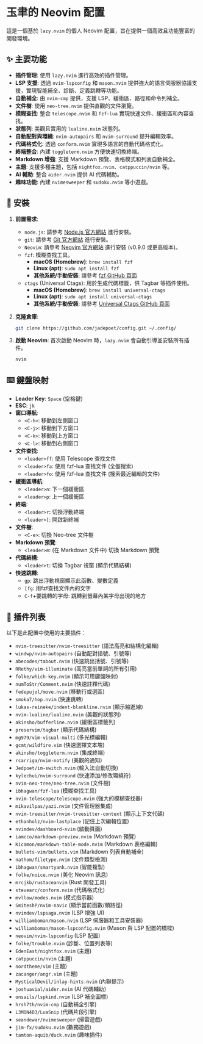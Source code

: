 # 玉聿的 Neovim 配置

這是一個基於 `lazy.nvim` 的個人 Neovim 配置，旨在提供一個高效且功能豐富的開發環境。

## ✨ 主要功能

*   **插件管理**: 使用 `lazy.nvim` 進行高效的插件管理。
*   **LSP 支援**: 透過 `nvim-lspconfig` 和 `mason.nvim` 提供強大的語言伺服器協議支援，實現智能補全、診斷、定義跳轉等功能。
*   **自動補全**: 由 `nvim-cmp` 提供，支援 LSP、緩衝區、路徑和命令列補全。
*   **文件樹**: 使用 `neo-tree.nvim` 提供直觀的文件瀏覽。
*   **模糊查找**: 整合 `telescope.nvim` 和 `fzf-lua` 實現快速文件、緩衝區和內容查找。
*   **狀態列**: 美觀且實用的 `lualine.nvim` 狀態列。
*   **自動配對與環繞**: `nvim-autopairs` 和 `nvim-surround` 提升編輯效率。
*   **代碼格式化**: 透過 `conform.nvim` 實現多語言的自動代碼格式化。
*   **終端整合**: 內建 `toggleterm.nvim` 方便快速切換終端。
*   **Markdown 增強**: 支援 Markdown 預覽、表格模式和列表自動補全。
*   **主題**: 支援多種主題，包括 `nightfox.nvim`、`catppuccin/nvim` 等。
*   **AI 輔助**: 整合 `aider.nvim` 提供 AI 代碼輔助。
*   **趣味功能**: 內建 `nvimesweeper` 和 `sudoku.nvim` 等小遊戲。

## 🚀 安裝

1.  **前置需求**:
    *   `node.js`: 請參考 [Node.js 官方網站](https://nodejs.org/) 進行安裝。
    *   `git`: 請參考 [Git 官方網站](https://git-scm.com/book/zh-tw/v2/%E9%96%8B%E5%A7%8B-Git-%E5%5B%E5%AE%89%E8%A3%9D-Git%5D) 進行安裝。
    *   `Neovim`: 請參考 [Neovim 官方網站](https://neovim.io/doc/user/install.html) 進行安裝 (v0.9.0 或更高版本)。
    *   `fzf`: 模糊查找工具。
        *   **macOS (Homebrew)**: `brew install fzf`
        *   **Linux (apt)**: `sudo apt install fzf`
        *   **其他系統/手動安裝**: 請參考 [fzf GitHub 頁面](https://github.com/junegunn/fzf#installation)
    *   `ctags` (Universal Ctags): 用於生成代碼標籤，供 Tagbar 等插件使用。
        *   **macOS (Homebrew)**: `brew install universal-ctags`
        *   **Linux (apt)**: `sudo apt install universal-ctags`
        *   **其他系統/手動安裝**: 請參考 [Universal Ctags GitHub 頁面](https://github.com/universal-ctags/ctags#how-to-install)

2.  **克隆倉庫**:
    ```bash
    git clone https://github.com/jadepoet/config.git ~/.config/
    ```

3.  **啟動 Neovim**:
    首次啟動 Neovim 時，`lazy.nvim` 會自動引導並安裝所有插件。
    ```bash
    nvim
    ```

## ⌨️ 鍵盤映射

*   **Leader Key**: `Space` (空格鍵)
*   **ESC**: `jk`
*   **窗口導航**:
    *   `<C-h>`: 移動到左側窗口
    *   `<C-j>`: 移動到下方窗口
    *   `<C-k>`: 移動到上方窗口
    *   `<C-l>`: 移動到右側窗口
*   **文件查找**:
    *   `<leader>ff`: 使用 Telescope 查找文件
    *   `<leader>fa`: 使用 fzf-lua 查找文件 (全盤搜索)
    *   `<leader>fo`: 使用 fzf-lua 查找文件 (搜索最近編輯的文件)
*   **緩衝區導航**:
    *   `<leader>n`: 下一個緩衝區
    *   `<leader>p`: 上一個緩衝區
*   **終端**:
    *   `<leader>r`: 切換浮動終端
    *   `<leader>[`: 開啟新終端
*   **文件樹**:
    *   `<C-e>`: 切換 Neo-tree 文件樹
*   **Markdown 預覽**:
    *   `<leader>m`: (在 Markdown 文件中) 切換 Markdown 預覽
*   **代碼結構**:
    *   `<leader>t`: 切換 Tagbar 視窗 (顯示代碼結構)
*   **快速跳轉**:
    *   `gp`: 跳出浮動視窗顯示此函數、變數定義
    *   `[fg`: 用fzf查找文件內的文字 
    *   `C-f`+要跳轉的字母: 跳轉到螢幕內某字母出現的地方

## 🔌 插件列表

以下是此配置中使用的主要插件：

*   `nvim-treesitter/nvim-treesitter` (語法高亮和結構化編輯)
*   `windwp/nvim-autopairs` (自動配對括號、引號等)
*   `abecodes/tabout.nvim` (快速跳出括號、引號等)
*   `RRethy/vim-illuminate` (高亮當前單詞的所有引用)
*   `folke/which-key.nvim` (顯示可用鍵盤映射)
*   `numToStr/Comment.nvim` (快速註釋代碼)
*   `fedepujol/move.nvim` (移動行或選區)
*   `smoka7/hop.nvim` (快速跳轉)
*   `lukas-reineke/indent-blankline.nvim` (顯示縮進線)
*   `nvim-lualine/lualine.nvim` (美觀的狀態列)
*   `akinsho/bufferline.nvim` (緩衝區標籤列)
*   `preservim/tagbar` (顯示代碼結構)
*   `mg979/vim-visual-multi` (多光標編輯)
*   `gcmt/wildfire.vim` (快速選擇文本塊)
*   `akinsho/toggleterm.nvim` (集成終端)
*   `rcarriga/nvim-notify` (美觀的通知)
*   `Jedpoet/im-switch.nvim` (輸入法自動切換)
*   `kylechui/nvim-surround` (快速添加/修改環繞符)
*   `nvim-neo-tree/neo-tree.nvim` (文件樹)
*   `ibhagwan/fzf-lua` (模糊查找工具)
*   `nvim-telescope/telescope.nvim` (強大的模糊查找器)
*   `mikavilpas/yazi.nvim` (文件管理器集成)
*   `nvim-treesitter/nvim-treesitter-context` (顯示上下文代碼)
*   `ethanholz/nvim-lastplace` (記住上次編輯位置)
*   `nvimdev/dashboard-nvim` (啟動頁面)
*   `iamcco/markdown-preview.nvim` (Markdown 預覽)
*   `Kicamon/markdown-table-mode.nvim` (Markdown 表格編輯)
*   `bullets-vim/bullets.vim` (Markdown 列表自動補全)
*   `nathom/filetype.nvim` (文件類型檢測)
*   `ibhagwan/smartyank.nvim` (智能複製)
*   `folke/noice.nvim` (美化 Neovim 訊息)
*   `mrcjkb/rustaceanvim` (Rust 開發工具)
*   `stevearc/conform.nvim` (代碼格式化)
*   `mvllow/modes.nvim` (模式指示器)
*   `SmiteshP/nvim-navic` (顯示當前函數/類路徑)
*   `nvimdev/lspsaga.nvim` (LSP 增強 UI)
*   `williamboman/mason.nvim` (LSP 伺服器和工具安裝器)
*   `williamboman/mason-lspconfig.nvim` (Mason 與 LSP 配置的橋樑)
*   `neovim/nvim-lspconfig` (LSP 配置)
*   `folke/trouble.nvim` (診斷、位置列表等)
*   `EdenEast/nightfox.nvim` (主題)
*   `catppuccin/nvim` (主題)
*   `nordtheme/vim` (主題)
*   `zacanger/angr.vim` (主題)
*   `MysticalDevil/inlay-hints.nvim` (內聯提示)
*   `joshuavial/aider.nvim` (AI 代碼輔助)
*   `onsails/lspkind.nvim` (LSP 補全圖標)
*   `hrsh7th/nvim-cmp` (自動補全引擎)
*   `L3MON4D3/LuaSnip` (代碼片段引擎)
*   `seandewar/nvimesweeper` (掃雷遊戲)
*   `jim-fx/sudoku.nvim` (數獨遊戲)
*   `tamton-aquib/duck.nvim` (趣味插件)
